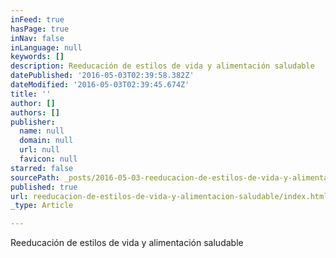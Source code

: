 ```yaml
---
inFeed: true
hasPage: true
inNav: false
inLanguage: null
keywords: []
description: Reeducación de estilos de vida y alimentación saludable
datePublished: '2016-05-03T02:39:58.382Z'
dateModified: '2016-05-03T02:39:45.674Z'
title: ''
author: []
authors: []
publisher:
  name: null
  domain: null
  url: null
  favicon: null
starred: false
sourcePath: _posts/2016-05-03-reeducacion-de-estilos-de-vida-y-alimentacion-saludable.md
published: true
url: reeducacion-de-estilos-de-vida-y-alimentacion-saludable/index.html
_type: Article

---
```

Reeducación de estilos de vida y alimentación saludable